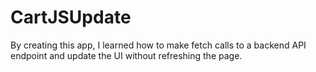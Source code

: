 # CartJSUpdate
 By creating this app, I learned how to make fetch calls to a backend API endpoint and update the UI without refreshing the page.
